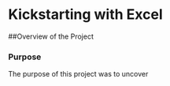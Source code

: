 # Kickstarting with Excel
##Overview of the Project 
### Purpose
The purpose of this project was to uncover 
